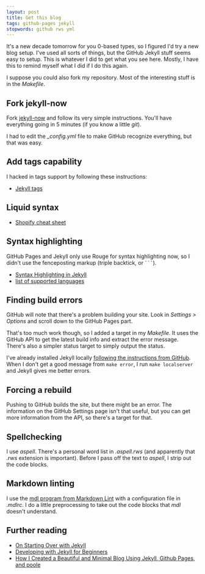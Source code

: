 ```yaml
---
layout: post
title: Get this blog
tags: github-pages jekyll
stopwords: github rws yml
---
```


It's a new decade tomorrow for you 0-based types, so I figured I'd try a new blog setup. I've used all sorts of things, but the GitHub Jekyll stuff seems easy to setup. This is whatever I did to get what you see here. Mostly, I have this to remind myself what I did if I do this again.

I suppose you could also fork my repository. Most of the interesting stuff is in the _Makefile_.

## Fork jekyll-now

Fork [jekyll-now](https://github.com/barryclark/jekyll-now) and follow its very simple instructions. You'll have everything going in 5 minutes (if you know a little *git*).

I had to edit the *_config.yml* file to make GitHub recognize everything, but that was easy.

## Add tags capability

I hacked in tags support by following these instructions:

* [Jekyll tags](https://longqian.me/2017/02/09/github-jekyll-tag/)


## Liquid syntax

* [Shopify cheat sheet](https://cheat.markdunkley.com)

## Syntax highlighting

GitHub Pages and Jekyll only use Rouge for syntax highlighting now,
so I didn't use the fenceposting markup (triple backtick, or ```` ``` ````).

* [Syntax Highlighting in Jekyll](http://sangsoonam.github.io/2019/01/20/syntax-highlighting-in-jekyll.html)
* [list of supported languages](https://github.com/rouge-ruby/rouge/wiki/List-of-supported-languages-and-lexers)

## Finding build errors

GitHub will note that there's a problem building your site. Look in *Settings > Options* and scroll down to the GitHub Pages part.

That's too much work though, so I added a target in my _Makefile_. It uses the GitHub API to get the latest build info and extract the error message. There's also a simpler status target to simply output the status.

I've already installed Jekyll locally [following the instructions from GitHub](https://help.github.com/en/enterprise/2.14/user/articles/setting-up-your-github-pages-site-locally-with-jekyll). When I don't get a good message from `make error`, I run `make localserver` and Jekyll gives me better errors.

## Forcing a rebuild

Pushing to GitHub builds the site, but there might be an error. The information on the GitHub Settings page isn't that useful, but you can get more information from the API, so there's a target for that.

## Spellchecking

I use *aspell*. There's a personal word list in _.aspell.rws_ (and apparently that _.rws_ extension is important). Before I pass off the text to *aspell*, I strip out the code blocks.

## Markdown linting

I use the [mdl program from Markdown Lint](https://github.com/markdownlint/markdownlint) with a configuration file in *.mdlrc*. I do a little preprocessing to take out the code blocks that *mdl* doesn't understand.

## Further reading

* [On Starting Over with Jekyll](https://bdewilde.github.io/blog/2014/08/10/on-starting-over-with-jekyll/)
* [Developing with Jekyll for Beginners](https://journal.highlandsolutions.com/developing-with-jekyll-for-beginners-f29f3f3f93e3)
* [How I Created a Beautiful and Minimal Blog Using Jekyll, Github Pages, and poole](http://joshualande.com/jekyll-github-pages-poole)
